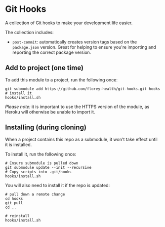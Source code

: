 # Git Hooks

A collection of Git hooks to make your development life easier.

The collection includes:

- `post-commit`: automatically creates version tags based on the `package.json` version. Great for helping to ensure you're importing and reporting the correct package version. 


## Add to project (one time)

To add this module to a project, run the following once:

```
git submodule add https://github.com/florey-health/git-hooks.git hooks
# install it
hooks/install.sh
```

*Please note:* it is important to use the HTTPS version of the module, as Heroku will otherwise be unable to import it.


## Installing (during cloning)

When a project contains this repo as a submodule, it won't take effect until it is installed.

To install it, run the following once:

```
# Ensure submodule is pulled down
git submodule update --init --recursive
# Copy scripts into .git/hooks
hooks/install.sh
```

You will also need to install it if the repo is updated:

```
# pull down a remote change
cd hooks
git pull
cd ..

# reinstall
hooks/install.sh
```